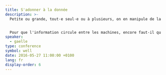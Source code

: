 ```yaml
---
title: S'adonner à la donnée
description: >-
  Petite ou grande, tout·e seul·e ou à plusieurs, on en manipule de la *data*.


  Pour que l'information circule entre les machines, encore faut-il qu'elle circule entre les individus.
speaker:
  - gaelle
type: conference
symbol: well
date: 2016-05-27 11:00:00 +0100
lang: fr
display-order: 6
---
```

